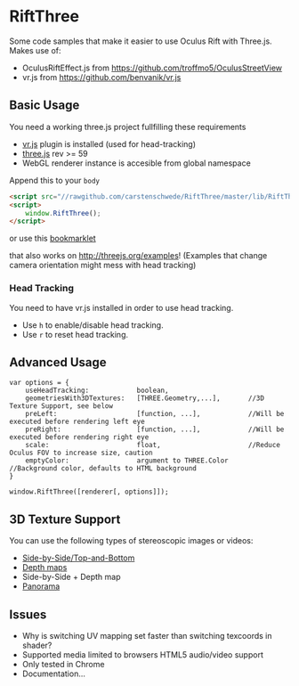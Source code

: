 RiftThree
=========

Some code samples that make it easier to use Oculus Rift with Three.js.
Makes use of:

-	OculusRiftEffect.js from https://github.com/troffmo5/OculusStreetView
-	vr.js from https://github.com/benvanik/vr.js


## Basic Usage

You need a working three.js project fullfilling these requirements
- [vr.js](https://github.com/benvanik/vr.js) plugin is installed (used for head-tracking)
- [three.js](https://github.com/mrdoob/three.js/) rev >= 59
- WebGL renderer instance is accesible from global namespace

Append this to your `body`
```html
<script src="//rawgithub.com/carstenschwede/RiftThree/master/lib/RiftThree.js"></script>
<script>
	window.RiftThree();
</script>
```

or use this 
[bookmarklet](javascript:(function()%7Bvar%20cmd%20%3D%20%22function%20loadJS(path%2Ccallback)%20%7Bvar%20script%20%3D%20document.createElement('script')%3Bscript.type%20%3D%20'text%2Fjavascript'%3Bscript.async%20%3D%20true%3Bscript.onload%20%3D%20callback%3Bscript.src%20%3D%20path%3Bdocument.getElementsByTagName('head')%5B0%5D.appendChild(script)%3B%7D%3BloadJS('%2F%2Frawgithub.com%2Fcarstenschwede%2FRiftThree%2Fmaster%2Flib%2FRiftThree.js'%2C%20function()%20%7Bwindow.RiftThree()%3B%7D)%3B%22%3Bvar%20i%20%3D%20document.getElementById('viewer')%3Bvar%20p%20%3D%20document.getElementById('panel')%3Bif%20(i%20%26%26%20p)%20%7Bvar%20is%20%3D%20i.style%2C%20ps%20%3D%20p.style%2C%20iD%2Cs%3Bps.zIndex%20%3D%202%3Bps.bottom%20%3D%20is.left%20%3D%200%3Bis.width%20%3D%20ps.width%20%3D%20%22100%25%22%3Bps.height%20%3D%20%22100px%22%3BiD%20%3D%20i.contentWindow.document%3Bs%20%3D%20iD.createElement('script')%3Bs.text%20%3D%20cmd%3BiD.getElementsByTagName(%22head%22)%5B0%5D.appendChild(s)%3B%7D%20else%20%7Beval(cmd)%3B%7D%7D)())

that also works on http://threejs.org/examples! (Examples that change camera orientation might mess with head tracking)


### Head Tracking
You need to have vr.js installed in order to use head tracking.
-	Use `h` to enable/disable head tracking.
- Use `r` to reset head tracking.

## Advanced Usage
```
var options = {
	useHeadTracking:			boolean,
	geometriesWith3DTextures:	[THREE.Geometry,...],		//3D Texture Support, see below
	preLeft:					[function, ...],			//Will be executed before rendering left eye
	preRight:					[function, ...],			//Will be executed before rendering right eye
	scale:						float,						//Reduce Oculus FOV to increase size, caution
	emptyColor:					argument to THREE.Color		//Background color, defaults to HTML background
}

window.RiftThree([renderer[, options]]);

```

## 3D Texture Support
You can use the following types of stereoscopic images or videos:
- [Side-by-Side/Top-and-Bottom](http://carstenschwede.github.io/RiftThree/examples/MediaPlayer/index.html#3)
- [Depth maps](http://carstenschwede.github.io/RiftThree/examples/MediaPlayer/index.html#2)
- Side-by-Side + Depth map
- [Panorama](http://carstenschwede.github.io/RiftThree/examples/MediaPlayer/index.html#0)

## Issues
- Why is switching UV mapping set faster than switching texcoords in shader?
- Supported media limited to browsers HTML5 audio/video support
- Only tested in Chrome
- Documentation...

